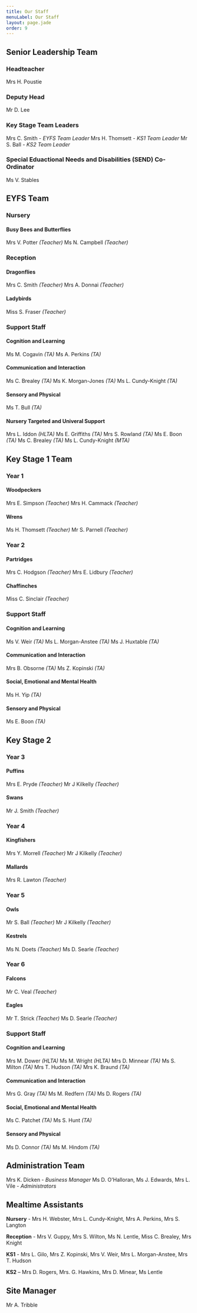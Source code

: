 ```yaml
---
title: Our Staff
menuLabel: Our Staff
layout: page.jade
order: 9
---
```


## Senior Leadership Team

### Headteacher

Mrs H. Poustie

### Deputy Head

Mr D. Lee

### Key Stage Team Leaders

Mrs C. Smith - _EYFS Team Leader_
Mrs H. Thomsett - _KS1 Team Leader_
Mr S. Ball - _KS2 Team Leader_

### Special Eduactional Needs and Disabilities (SEND) Co-Ordinator

Ms V. Stables

## EYFS Team

### Nursery

#### Busy Bees and Butterflies

Mrs V. Potter _(Teacher)_
Ms N. Campbell _(Teacher)_

### Reception

#### Dragonflies

Mrs C. Smith _(Teacher)_
Mrs A. Donnai _(Teacher)_

#### Ladybirds

Miss S. Fraser _(Teacher)_

### Support Staff

#### Cognition and Learning

Ms M. Cogavin _(TA)_
Ms A. Perkins _(TA)_

#### Communication and Interaction

Ms C. Brealey _(TA)_
Ms K. Morgan-Jones _(TA)_
Ms L. Cundy-Knight _(TA)_

#### Sensory and Physical

Ms T. Bull _(TA)_

#### Nursery Targeted and Univeral Support

Mrs L. Iddon _(HLTA)_
Ms E. Griffiths _(TA)_
Mrs S. Rowland _(TA)_
Ms E. Boon _(TA)_
Ms C. Brealey _(TA)_
Ms L. Cundy-Knight _(MTA)_

## Key Stage 1 Team

### Year 1

#### Woodpeckers

Mrs E. Simpson _(Teacher)_
Mrs H. Cammack _(Teacher)_

#### Wrens

Ms H. Thomsett _(Teacher)_
Mr S. Parnell _(Teacher)_

### Year 2

#### Partridges

Mrs C. Hodgson _(Teacher)_
Mrs E. Lidbury _(Teacher)_

#### Chaffinches

Miss C. Sinclair _(Teacher)_

### Support Staff

#### Cognition and Learning

Ms V. Weir _(TA)_
Ms L. Morgan-Anstee _(TA)_
Ms J. Huxtable _(TA)_

#### Communication and Interaction

Mrs B. Obsorne _(TA)_
Ms Z. Kopinski _(TA)_

#### Social, Emotional and Mental Health

Ms H. Yip _(TA)_

#### Sensory and Physical

Ms E. Boon _(TA)_

## Key Stage 2

### Year 3

#### Puffins

Mrs E. Pryde _(Teacher)_
Mr J Kilkelly _(Teacher)_

#### Swans

Mr J. Smith _(Teacher)_

### Year 4

#### Kingfishers

Mrs Y. Morrell _(Teacher)_
Mr J Kilkelly _(Teacher)_

#### Mallards

Mrs R. Lawton _(Teacher)_

### Year 5

#### Owls

Mr S. Ball _(Teacher)_
Mr J Kilkelly _(Teacher)_

#### Kestrels

Ms N. Doets _(Teacher)_
Ms D. Searle _(Teacher)_

### Year 6

#### Falcons

Mr C. Veal _(Teacher)_

#### Eagles

Mr T. Strick _(Teacher)_
Ms D. Searle _(Teacher)_

### Support Staff

#### Cognition and Learning

Mrs M. Dower _(HLTA)_
Ms M. Wright _(HLTA)_
Mrs D. Minnear _(TA)_
Ms S. Milton _(TA)_
Mrs T. Hudson _(TA)_
Mrs K. Braund _(TA)_

#### Communication and Interaction

Mrs G. Gray _(TA)_
Ms M. Redfern _(TA)_
Ms D. Rogers _(TA)_

#### Social, Emotional and Mental Health

Ms C. Patchet _(TA)_
Ms S. Hunt _(TA)_

#### Sensory and Physical

Ms D. Connor _(TA)_
Ms M. Hindom _(TA)_

## Administration Team

Mrs K. Dicken - _Business Manager_
Ms D. O'Halloran, Ms J. Edwards, Mrs L. Vile - _Administrators_

## Mealtime Assistants

**Nursery** - Mrs H. Webster, Mrs L. Cundy-Knight, Mrs A. Perkins, Mrs S. Langton

**Reception** - Mrs V. Guppy, Mrs S. Wilton, Ms N. Lentle, Miss C. Brealey, Mrs Knight

**KS1** - Mrs L. Gilo, Mrs Z. Kopinski, Mrs V. Weir, Mrs L. Morgan-Anstee, Mrs T. Hudson

**KS2** – Mrs D. Rogers, Mrs. G. Hawkins, Mrs D. Minear, Ms Lentle

## Site Manager

Mr A. Tribble
